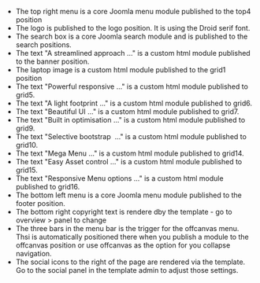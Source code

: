 - The top right menu is a core Joomla menu module published to the top4 position
- The logo is published to the logo position. It is using the Droid serif font.
- The search box is a core Joomla search module and is published to the search positions.
- The text "A streamlined approach ..." is a custom html module published to the banner position.
- The laptop image is a custom html module published to the grid1 position
- The text "Powerful responsive ..." is a custom html module published to grid5.
- The text "A light footprint ..." is a custom html module published to grid6.
- The text "Beautiful UI ..." is a custom html module published to grid7.
- The text "Built in optimisation ..." is a custom html module published to grid9.
- The text "Selective bootstrap &nbsp;..." is a custom html module published to grid10.
- The text "Mega Menu ..." is a custom html module published to grid14.
- The text "Easy Asset control ..." is a custom html module published to grid15.
- The text "Responsive Menu options ..." is a custom html module published to grid16.
- The bottom left menu is a core Joomla menu module published to the footer position.
- The bottom right copyright text is rendere dby the template - go to overview &gt; panel to change
- The three bars in the menu bar is the trigger for the offcanvas menu. Thsi is automatically positioned there when you publish a module to the offcanvas position or use offcanvas as the option for you collapse navigation.
- The social icons to the right of the page are rendered via the template. Go to the social panel in the template admin to adjust those settings.
</ul>